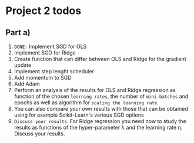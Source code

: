 # Project 2 todos

## Part a)
1. ```DONE:``` Implement SGD for OLS <br>
2. Implement SGD for Ridge <br>
3. Create function that can differ between OLS and Ridge for the gradient update <br>
4. Implement step lenght scheduler <br>
5. Add momentum to SGD <br>
6. Add Adam <br>
7. Perform an analysis of the results for OLS and Ridge regression as function of the chosen ```learning rates```, the number of ```mini-batches``` and epochs as well as algorithm for ```scaling the learning rate```. <br> 
8. You can also compare your own results with those that can be obtained using for example Scikit-Learn's various SGD options <br>
9. ```Discuss your results```. For Ridge regression you need now to study the results as functions of the hyper-parameter λ and the learning rate η. Discuss your results.
